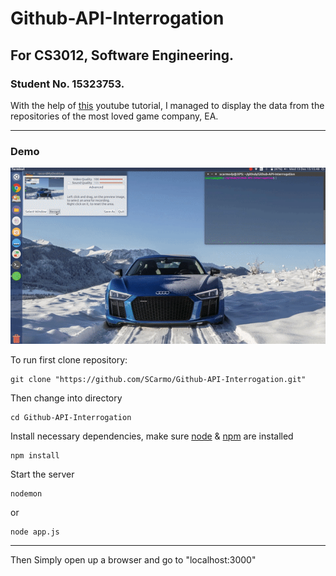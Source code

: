 # Github-API-Interrogation
## For CS3012, Software Engineering.
### Student No. 15323753.
With the help of [this][1] youtube tutorial, I managed to display the data from the repositories of the most loved game company, EA.

[1]: https://www.youtube.com/watch?v=w-7RQ46RgxU&list=PL4cUxeGkcC9gcy9lrvMJ75z9maRw4byYp

***
### Demo
![Alt text](Demo/demo.gif?raw=true "Demo")

To run first clone repository:
```
git clone "https://github.com/SCarmo/Github-API-Interrogation.git"
```

Then change into directory
```
cd Github-API-Interrogation
```

Install necessary dependencies,
make sure [node](https://nodejs.org/en/) & [npm](http://blog.npmjs.org/post/85484771375/how-to-install-npm) are installed
```
npm install
```

Start the server
```
nodemon
```
or
```
node app.js
```

***
Then Simply open up a browser and go to "localhost:3000"
